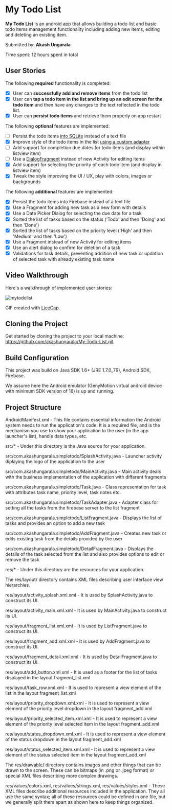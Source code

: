 # My Todo List

**My Todo List** is an android app that allows building a todo list and basic todo items management functionality including adding new items, editing and deleting an existing item.

Submitted by: **Akash Ungarala**

Time spent: 12 hours spent in total

## User Stories

The following **required** functionality is completed:

* [x] User can **successfully add and remove items** from the todo list
* [x] User can **tap a todo item in the list and bring up an edit screen for the todo item** and then have any changes to the text reflected in the todo list.
* [x] User can **persist todo items** and retrieve them properly on app restart

The following **optional** features are implemented:

* [ ] Persist the todo items [into SQLite](http://guides.codepath.com/android/Persisting-Data-to-the-Device#sqlite) instead of a text file
* [x] Improve style of the todo items in the list [using a custom adapter](http://guides.codepath.com/android/Using-an-ArrayAdapter-with-ListView)
* [ ] Add support for completion due dates for todo items (and display within listview item)
* [ ] Use a [DialogFragment](http://guides.codepath.com/android/Using-DialogFragment) instead of new Activity for editing items
* [x] Add support for selecting the priority of each todo item (and display in listview item)
* [x] Tweak the style improving the UI / UX, play with colors, images or backgrounds

The following **additional** features are implemented:

* [x] Persist the todo items into Firebase instead of a text file
* [x] Use a Fragment for adding new task as a new form with details
* [x] Use a Date Picker Dialog for selecting the due date for a task
* [x] Sorted the list of tasks based on the status ('Todo' and then 'Doing' and then 'Done')
* [x] Sorted the list of tasks based on the priority level ('High' and then 'Medium' and then 'Low')
* [x] Use a Fragment instead of new Activity for editing items
* [x] Use an alert dialog to confirm for deletion of a task
* [x] Validations for task details, preventing addition of new task or updation of selected task with already existing task name

## Video Walkthrough 

Here's a walkthrough of implemented user stories:

![mytodolist](https://cloud.githubusercontent.com/assets/7720015/15989521/70eb49a6-3046-11e6-9678-b24e295674de.gif)

GIF created with [LiceCap](http://www.cockos.com/licecap/).

## Cloning the Project

Get started by cloning the project to your local machine: https://github.com/akashungarala/My-Todo-List.git


## Build Configuration

This project was build on Java SDK 1.6+ (JRE 1.7.0_79), Android SDK, Firebase.

We assume here the Android emulator (GenyMotion virtual android device with minimum SDK version of 16) is up and running.


## Project Structure

AndroidManifest.xml - This file contains essential information the Android system needs to run the application's code. It is a required file, and is the mechanism you use to show your application to the user (in the app launcher's list), handle data types, etc.


src/* - Under this directory is the Java source for your application.


src/com.akashungarala.simpletodo/SplashActivity.java - Launcher activity diplaying the logo of the application to the user

src/com.akashungarala.simpletodo/MainActivity.java - Main activity deals with the business implementation of the application with different fragments

src/com.akashungarala.simpletodo/Task.java - Class representation for task with attributes task name, priority level, task notes etc.

src/com.akashungarala.simpletodo/TaskAdapter.java - Adapter class for setting all the tasks from the firebase server to the list fragment

src/com.akashungarala.simpletodo/ListFragment.java - Displays the list of tasks and provides an option to add a new task

src/com.akashungarala.simpletodo/AddFragment.java - Creates new task or edits existing task from the details provided by the user

src/com.akashungarala.simpletodo/DetailFragment.java - Displays the details of the task selected from the list and also provides options to edit or remove the task


res/* - Under this directory are the resources for your application.


The res/layout/ directory contains XML files describing user interface view hierarchies.


res/layout/activity_splash.xml.xml - It is used by SplashActivity.java to construct its UI.

res/layout/activity_main.xml.xml - It is used by MainActivity.java to construct its UI.

res/layout/fragment_list.xml.xml - It is used by ListFragment.java to construct its UI.

res/layout/fragment_add.xml.xml - It is used by AddFragment.java to construct its UI.

res/layout/fragment_detail.xml.xml - It is used by DetailFragment.java to construct its UI.

res/layout/add_button.xml.xml - It is used as a footer for the list of tasks displayed in the layout fragment_list.xml

res/layout/task_row.xml.xml - It is used to represent a view element of the list in the layout fragment_list.xml

res/layout/priority_dropdown.xml.xml - It is used to represent a view element of the priority level dropdown in the layout fragment_add.xml

res/layout/priority_selected_item.xml.xml - It is used to represent a view element of the priority level selected item in the layout fragment_add.xml

res/layout/status_dropdown.xml.xml - It is used to represent a view element of the status dropdown in the layout fragment_add.xml

res/layout/status_selected_item.xml.xml - It is used to represent a view element of the status selected item in the layout fragment_add.xml


The res/drawable/ directory contains images and other things that can be drawn to the screen. These can be bitmaps (in .png or .jpeg format) or special XML files describing more complex drawings.


res/values/colors.xml, res/values/strings.xml, res/values/styles.xml - These XML files describe additional resources included in the application. They all use the same syntax; all of these resources could be defined in one file, but we generally split them apart as shown here to keep things organized.
